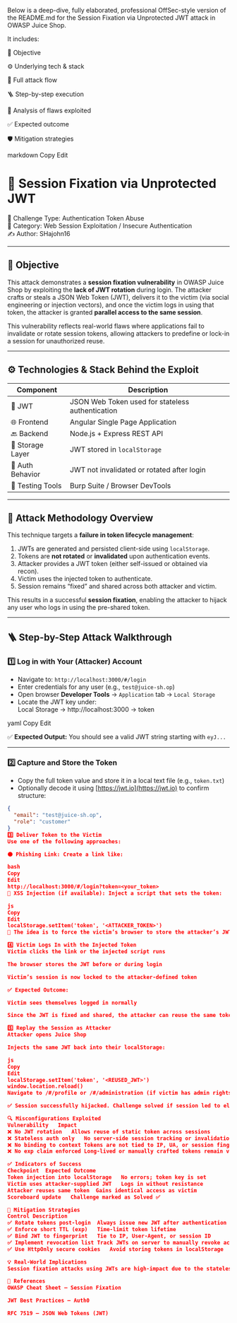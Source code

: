 Below is a deep-dive, fully elaborated, professional OffSec-style version of the README.md for the Session Fixation via Unprotected JWT attack in OWASP Juice Shop.

It includes:

🎯 Objective

⚙️ Underlying tech & stack

🧠 Full attack flow

🪜 Step-by-step execution

🔬 Analysis of flaws exploited

✅ Expected outcome

🛡️ Mitigation strategies

markdown
Copy
Edit
# 🔐 Session Fixation via Unprotected JWT  
🎯 Challenge Type: Authentication Token Abuse  
🧠 Category: Web Session Exploitation / Insecure Authentication  
✍️ Author: SHajohn16

---

## 🎯 Objective

This attack demonstrates a **session fixation vulnerability** in OWASP Juice Shop by exploiting the **lack of JWT rotation** during login. The attacker crafts or steals a JSON Web Token (JWT), delivers it to the victim (via social engineering or injection vectors), and once the victim logs in using that token, the attacker is granted **parallel access to the same session**.

This vulnerability reflects real-world flaws where applications fail to invalidate or rotate session tokens, allowing attackers to predefine or lock-in a session for unauthorized reuse.

---

## ⚙️ Technologies & Stack Behind the Exploit

| Component           | Description                                        |
|---------------------|----------------------------------------------------|
| 🧩 JWT               | JSON Web Token used for stateless authentication   |
| 🌐 Frontend          | Angular Single Page Application                    |
| 🔙 Backend           | Node.js + Express REST API                         |
| 📁 Storage Layer     | JWT stored in `localStorage`                       |
| 🔐 Auth Behavior     | JWT not invalidated or rotated after login         |
| 🧪 Testing Tools     | Burp Suite / Browser DevTools                      |

---

## 🧠 Attack Methodology Overview

This technique targets a **failure in token lifecycle management**:

1. JWTs are generated and persisted client-side using `localStorage`.
2. Tokens are **not rotated** or **invalidated** upon authentication events.
3. Attacker provides a JWT token (either self-issued or obtained via recon).
4. Victim uses the injected token to authenticate.
5. Session remains “fixed” and shared across both attacker and victim.

This results in a successful **session fixation**, enabling the attacker to hijack any user who logs in using the pre-shared token.

---

## 🪜 Step-by-Step Attack Walkthrough

### 1️⃣ Log in with Your (Attacker) Account

- Navigate to: `http://localhost:3000/#/login`
- Enter credentials for any user (e.g., `test@juice-sh.op`)
- Open browser **Developer Tools** → `Application` tab → `Local Storage`
- Locate the JWT key under:  
Local Storage → http://localhost:3000 → token

yaml
Copy
Edit

✅ **Expected Output:** You should see a valid JWT string starting with `eyJ...`

---

### 2️⃣ Capture and Store the Token

- Copy the full token value and store it in a local text file (e.g., `token.txt`)
- Optionally decode it using [https://jwt.io](https://jwt.io) to confirm structure:
```json
{
  "email": "test@juice-sh.op",
  "role": "customer"
}
3️⃣ Deliver Token to the Victim
Use one of the following approaches:

🟠 Phishing Link: Create a link like:

bash
Copy
Edit
http://localhost:3000/#/login?token=<your_token>
🔴 XSS Injection (if available): Inject a script that sets the token:

js
Copy
Edit
localStorage.setItem('token', '<ATTACKER_TOKEN>')
🧠 The idea is to force the victim’s browser to store the attacker’s JWT in their localStorage.

4️⃣ Victim Logs In with the Injected Token
Victim clicks the link or the injected script runs

The browser stores the JWT before or during login

Victim’s session is now locked to the attacker-defined token

✅ Expected Outcome:

Victim sees themselves logged in normally

Since the JWT is fixed and shared, the attacker can reuse the same token at any time and access the victim’s session in parallel

5️⃣ Replay the Session as Attacker
Attacker opens Juice Shop

Injects the same JWT back into their localStorage:

js
Copy
Edit
localStorage.setItem('token', '<REUSED_JWT>')
window.location.reload()
Navigate to /#/profile or /#/administration (if victim has admin rights)

✅ Session successfully hijacked. Challenge solved if session led to elevated access.

🔍 Misconfigurations Exploited
Vulnerability	Impact
❌ No JWT rotation	Allows reuse of static token across sessions
❌ Stateless auth only	No server-side session tracking or invalidation
❌ No binding to context	Tokens are not tied to IP, UA, or session fingerprint
❌ No exp claim enforced	Long-lived or manually crafted tokens remain valid indefinitely

✅ Indicators of Success
Checkpoint	Expected Outcome
Token injection into localStorage	No errors; token key is set
Victim uses attacker-supplied JWT	Logs in without resistance
Attacker reuses same token	Gains identical access as victim
Scoreboard update	Challenge marked as Solved ✅

🔐 Mitigation Strategies
Control	Description
✅ Rotate tokens post-login	Always issue new JWT after authentication
✅ Enforce short TTL (exp)	Time-limit token lifetime
✅ Bind JWT to fingerprint	Tie to IP, User-Agent, or session ID
✅ Implement revocation list	Track JWTs on server to manually revoke access
✅ Use HttpOnly secure cookies	Avoid storing tokens in localStorage

💡 Real-World Implications
Session fixation attacks using JWTs are high-impact due to the stateless nature of token-based authentication. When token lifecycle is not handled securely, it enables pre-auth control, parallel access, and persistent session hijacking. This vulnerability is particularly dangerous in SPAs and REST APIs that trust client-side storage without revalidation or rotation.

🧾 References
OWASP Cheat Sheet – Session Fixation

JWT Best Practices – Auth0

RFC 7519 – JSON Web Tokens (JWT)

